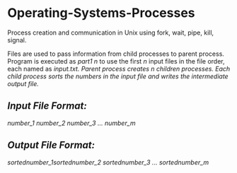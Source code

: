 # Operating-Systems-Processes
Process creation and communication in Unix using fork, wait, pipe, kill, signal.

Files are used to pass information from child processes to parent process. Program is executed as *part1 n* to use the first *n* input files in the file order, each named as *input<i>.txt*. Parent process creates *n* children processes. Each child process sorts the numbers in the input file and writes the intermediate output file. 
  
  ## Input File Format:
  <m>
  number_1 number_2 number_3 ... number_m
  
  ## Output File Format:
  <m>
  sortednumber_1sortednumber_2 sortednumber_3 ... sortednumber_m <execution time in seconds>
  <name of the signal received, e.g., SIGUSR2, and receive time, e.g., 11:37:44>

